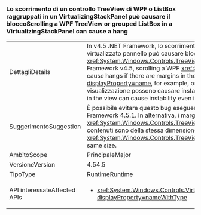 ### <a name="scrolling-a-wpf-treeview-or-grouped-listbox-in-a-virtualizingstackpanel-can-cause-a-hang"></a><span data-ttu-id="f1fe8-101">Lo scorrimento di un controllo TreeView di WPF o ListBox raggruppati in un VirtualizingStackPanel può causare il blocco</span><span class="sxs-lookup"><span data-stu-id="f1fe8-101">Scrolling a WPF TreeView or grouped ListBox in a VirtualizingStackPanel can cause a hang</span></span>

|   |   |
|---|---|
|<span data-ttu-id="f1fe8-102">Dettagli</span><span class="sxs-lookup"><span data-stu-id="f1fe8-102">Details</span></span>|<span data-ttu-id="f1fe8-103">In v4.5 .NET Framework, lo scorrimento WPF <xref:System.Windows.Controls.TreeView?displayProperty=name> in uno stack virtualizzato pannello può causare blocchi se sono presenti i margini nel riquadro di visualizzazione (tra gli elementi di <xref:System.Windows.Controls.TreeView?displayProperty=name>, ad esempio, o su un elemento ItemsPresenter).</span><span class="sxs-lookup"><span data-stu-id="f1fe8-103">In the .NET Framework v4.5, scrolling a WPF <xref:System.Windows.Controls.TreeView?displayProperty=name> in a virtualized stack panel can cause hangs if there are margins in the viewport (between the items in the <xref:System.Windows.Controls.TreeView?displayProperty=name>, for example, or on an ItemsPresenter element).</span></span> <span data-ttu-id="f1fe8-104">In alcuni casi, inoltre, elementi di dimensioni diverse nella visualizzazione possono causare instabilità anche se non sono presenti margini.</span><span class="sxs-lookup"><span data-stu-id="f1fe8-104">Additionally, in some cases, different sized items in the view can cause instability even if there are no margins.</span></span>|
|<span data-ttu-id="f1fe8-105">Suggerimento</span><span class="sxs-lookup"><span data-stu-id="f1fe8-105">Suggestion</span></span>|<span data-ttu-id="f1fe8-106">È possibile evitare questo bug eseguendo l'aggiornamento a .NET Framework 4.5.1.</span><span class="sxs-lookup"><span data-stu-id="f1fe8-106">This bug can be avoided by upgrading to .NET Framework 4.5.1.</span></span> <span data-ttu-id="f1fe8-107">In alternativa, i margini possono essere rimossi dalle raccolte di visualizzazione (come <xref:System.Windows.Controls.TreeView?displayProperty=name>s) all'interno dello stack virtualizzato pannelli se tutti gli elementi contenuti sono della stessa dimensione.</span><span class="sxs-lookup"><span data-stu-id="f1fe8-107">Alternatively, margins can be removed from view collections (like <xref:System.Windows.Controls.TreeView?displayProperty=name>s) within virtualized stack panels if all contained items are the same size.</span></span>|
|<span data-ttu-id="f1fe8-108">Ambito</span><span class="sxs-lookup"><span data-stu-id="f1fe8-108">Scope</span></span>|<span data-ttu-id="f1fe8-109">Principale</span><span class="sxs-lookup"><span data-stu-id="f1fe8-109">Major</span></span>|
|<span data-ttu-id="f1fe8-110">Versione</span><span class="sxs-lookup"><span data-stu-id="f1fe8-110">Version</span></span>|<span data-ttu-id="f1fe8-111">4.5</span><span class="sxs-lookup"><span data-stu-id="f1fe8-111">4.5</span></span>|
|<span data-ttu-id="f1fe8-112">Tipo</span><span class="sxs-lookup"><span data-stu-id="f1fe8-112">Type</span></span>|<span data-ttu-id="f1fe8-113">Runtime</span><span class="sxs-lookup"><span data-stu-id="f1fe8-113">Runtime</span></span>|
|<span data-ttu-id="f1fe8-114">API interessate</span><span class="sxs-lookup"><span data-stu-id="f1fe8-114">Affected APIs</span></span>|<ul><li><xref:System.Windows.Controls.VirtualizingStackPanel.SetIsVirtualizing(System.Windows.DependencyObject,System.Boolean)?displayProperty=nameWithType></li></ul>|

